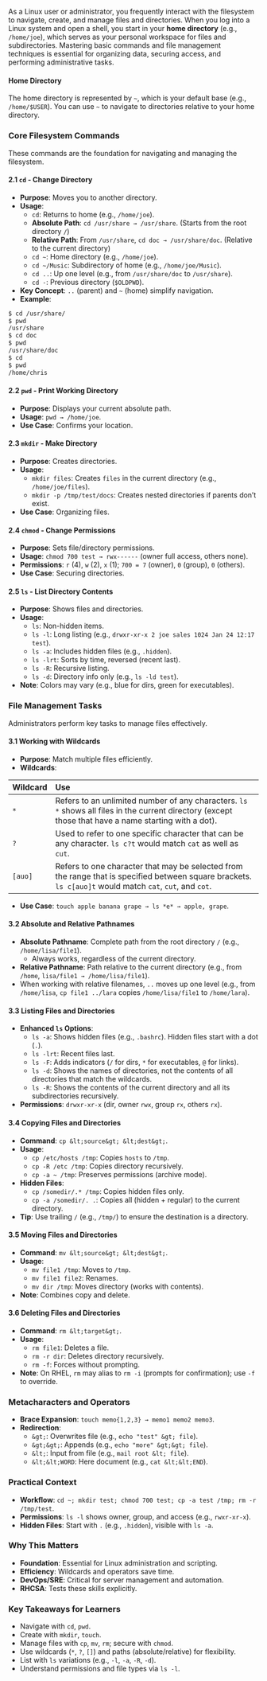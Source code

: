 As a Linux user or administrator, you frequently interact with the filesystem to navigate, create, and manage files and directories. When you log into a Linux system and open a shell, you start in your **home directory** (e.g., `/home/joe`), which serves as your personal workspace for files and subdirectories. Mastering basic commands and file management techniques is essential for organizing data, securing access, and performing administrative tasks.

#### Home Directory

The home directory is represented by `~`, which is your default base (e.g., `/home/$USER`). You can use `~` to navigate to directories relative to your home directory.

### Core Filesystem Commands

These commands are the foundation for navigating and managing the filesystem.

#### 2.1 `cd` - Change Directory

- **Purpose**: Moves you to another directory.
- **Usage**:
    - `cd`: Returns to home (e.g., `/home/joe`).
    - **Absolute Path**: `cd /usr/share → /usr/share`. (Starts from the root directory `/`)
    - **Relative Path**: From `/usr/share`, `cd doc → /usr/share/doc`. (Relative to the current directory)
    - `cd ~`: Home directory (e.g., `/home/joe`).
    - `cd ~/Music`: Subdirectory of home (e.g., `/home/joe/Music`).
    - `cd ..`: Up one level (e.g., from `/usr/share/doc` to `/usr/share`).
    - `cd -`: Previous directory (`$OLDPWD`).
- **Key Concept**: `..` (parent) and `~` (home) simplify navigation.
- **Example**:

```bash
$ cd /usr/share/
$ pwd
/usr/share
$ cd doc
$ pwd
/usr/share/doc
$ cd
$ pwd
/home/chris
```


#### 2.2 `pwd` - Print Working Directory

- **Purpose**: Displays your current absolute path.
- **Usage**: `pwd → /home/joe`.
- **Use Case**: Confirms your location.


#### 2.3 `mkdir` - Make Directory

- **Purpose**: Creates directories.
- **Usage**:
    - `mkdir files`: Creates `files` in the current directory (e.g., `/home/joe/files`).
    - `mkdir -p /tmp/test/docs`: Creates nested directories if parents don’t exist.
- **Use Case**: Organizing files.


#### 2.4 `chmod` - Change Permissions

- **Purpose**: Sets file/directory permissions.
- **Usage**: `chmod 700 test → rwx------` (owner full access, others none).
- **Permissions**: `r` (4), `w` (2), `x` (1); `700 = 7` (owner), `0` (group), `0` (others).
- **Use Case**: Securing directories.


#### 2.5 `ls` - List Directory Contents

- **Purpose**: Shows files and directories.
- **Usage**:
    - `ls`: Non-hidden items.
    - `ls -l`: Long listing (e.g., `drwxr-xr-x 2 joe sales 1024 Jan 24 12:17 test`).
    - `ls -a`: Includes hidden files (e.g., `.hidden`).
    - `ls -lrt`: Sorts by time, reversed (recent last).
    - `ls -R`: Recursive listing.
    - `ls -d`: Directory info only (e.g., `ls -ld test`).
- **Note**: Colors may vary (e.g., blue for dirs, green for executables).


### File Management Tasks

Administrators perform key tasks to manage files effectively.

#### 3.1 Working with Wildcards

- **Purpose**: Match multiple files efficiently.
- **Wildcards**:


| Wildcard | Use |
| :-- | :-- |
| `*` | Refers to an unlimited number of any characters. `ls *` shows all files in the current directory (except those that have a name starting with a dot). |
| `?` | Used to refer to one specific character that can be any character. `ls c?t` would match `cat` as well as `cut`. |
| `[auo]` | Refers to one character that may be selected from the range that is specified between square brackets. `ls c[auo]t` would match `cat`, `cut`, and `cot`. |

- **Use Case**: `touch apple banana grape → ls *e* → apple, grape`.


#### 3.2 Absolute and Relative Pathnames

- **Absolute Pathname**: Complete path from the root directory `/` (e.g., `/home/lisa/file1`).
    - Always works, regardless of the current directory.
- **Relative Pathname**: Path relative to the current directory (e.g., from `/home`, `lisa/file1 → /home/lisa/file1`).
- When working with relative filenames, `..` moves up one level (e.g., from `/home/lisa`, `cp file1 ../lara` copies `/home/lisa/file1` to `/home/lara`).


#### 3.3 Listing Files and Directories

- **Enhanced `ls` Options**:
    - `ls -a`: Shows hidden files (e.g., `.bashrc`). Hidden files start with a dot (`.`).
    - `ls -lrt`: Recent files last.
    - `ls -F`: Adds indicators (`/` for dirs, `*` for executables, `@` for links).
    - `ls -d`: Shows the names of directories, not the contents of all directories that match the wildcards.
    - `ls -R`: Shows the contents of the current directory and all its subdirectories recursively.
- **Permissions**: `drwxr-xr-x` (dir, owner `rwx`, group `rx`, others `rx`).


#### 3.4 Copying Files and Directories

- **Command**: `cp &lt;source&gt; &lt;dest&gt;`.
- **Usage**:
    - `cp /etc/hosts /tmp`: Copies `hosts` to `/tmp`.
    - `cp -R /etc /tmp`: Copies directory recursively.
    - `cp -a ~ /tmp`: Preserves permissions (archive mode).
- **Hidden Files**:
    - `cp /somedir/.* /tmp`: Copies hidden files only.
    - `cp -a /somedir/. .`: Copies all (hidden + regular) to the current directory.
- **Tip**: Use trailing `/` (e.g., `/tmp/`) to ensure the destination is a directory.


#### 3.5 Moving Files and Directories

- **Command**: `mv &lt;source&gt; &lt;dest&gt;`.
- **Usage**:
    - `mv file1 /tmp`: Moves to `/tmp`.
    - `mv file1 file2`: Renames.
    - `mv dir /tmp`: Moves directory (works with contents).
- **Note**: Combines copy and delete.


#### 3.6 Deleting Files and Directories

- **Command**: `rm &lt;target&gt;`.
- **Usage**:
    - `rm file1`: Deletes a file.
    - `rm -r dir`: Deletes directory recursively.
    - `rm -f`: Forces without prompting.
- **Note**: On RHEL, `rm` may alias to `rm -i` (prompts for confirmation); use `-f` to override.


### Metacharacters and Operators

- **Brace Expansion**: `touch memo{1,2,3} → memo1 memo2 memo3`.
- **Redirection**:
    - `&gt;`: Overwrites file (e.g., `echo "test" &gt; file`).
    - `&gt;&gt;`: Appends (e.g., `echo "more" &gt;&gt; file`).
    - `&lt;`: Input from file (e.g., `mail root &lt; file`).
    - `&lt;&lt;WORD`: Here document (e.g., `cat &lt;&lt;END`).


### Practical Context

- **Workflow**: `cd ~; mkdir test; chmod 700 test; cp -a test /tmp; rm -r /tmp/test`.
- **Permissions**: `ls -l` shows owner, group, and access (e.g., `rwxr-xr-x`).
- **Hidden Files**: Start with `.` (e.g., `.hidden`), visible with `ls -a`.


### Why This Matters

- **Foundation**: Essential for Linux administration and scripting.
- **Efficiency**: Wildcards and operators save time.
- **DevOps/SRE**: Critical for server management and automation.
- **RHCSA**: Tests these skills explicitly.


### Key Takeaways for Learners

- Navigate with `cd`, `pwd`.
- Create with `mkdir`, `touch`.
- Manage files with `cp`, `mv`, `rm`; secure with `chmod`.
- Use wildcards (`*`, `?`, `[]`) and paths (absolute/relative) for flexibility.
- List with `ls` variations (e.g., `-l`, `-a`, `-R`, `-d`).
- Understand permissions and file types via `ls -l`.
